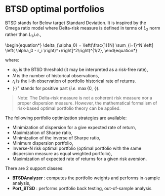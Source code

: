 
# BTSD optimal portfolios <a name="TOP"></a>

BTSD stands for Below target Standard Deviation. It is inspired by the
Omega ratio model where  Delta-risk measure is defined in
terms of $L_2$ norm rather than $L_1$,*i.e.*,

\begin{equation*}
  \delta_{\alpha_0} =
  \left(\frac{1}{N} \sum_{i=1}^N \left[ \left( \alpha_0 - r_i \right)^+\right]^2\right)^{1/2},
\end{equation*}

where:

* $\alpha_0$ is the BTSD threshold (it may be interpreted as a risk-free rate),
* $N$ is the number of historical observations,
* $r_i$ is the i-th observation of portfolio historical rate of returns.
* $(\cdot)^+$ stands for positive part (*i.e.* $\max\{0, \cdot\}$).

> Note: The Delta-risk measure is not a coherent risk measure nor a
proper dispersion measure. However, the mathematical formalism of risk-based
optimal portfolio theory can be applied.

The following portfolio optimization strategies are available:
* Minimization of dispersion for a give expected rate of return,
* Maximization of Sharpe ratio,
* Minimization of the inverse of Sharpe ratio,
* Minimum dispersion portfolio,
* Inverse-N risk optimal portfolio (optimal portfolio with the same
	 dispersion measure as equal weighted portfolio),
* Maximization of expected rate of returns for a given risk aversion.

There are 2 support classes:

* **BTSDAnalyzer** : computes the portfolio weights and performs in-sample
analysis,
* **Port_BTSD** : performs portfolio back testing, out-of-sample analysis.
